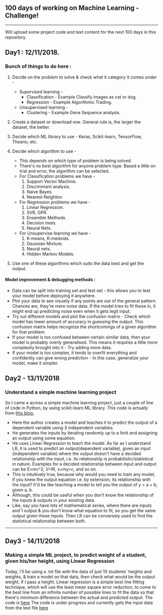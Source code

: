 ## 100 days of working on Machine Learning - Challenge!
____
Will upload some project code and text content for the next 100 days in this repository.
## Day1 : 12/11/2018.
### Bunch of things to do here :

1. Decide on the problem to solve & check what it category it comes under -
    * Supervised learning -
        * Classification - Example Classify images as cat           or dog.
        * Regression - Example Algorithmic Trading.
    * Unsupervised learning -
        * Clustering - Example Gene Sequence analysis.
        
2. Create a dataset or download one. General rule is, the larger the dataset, the better.

3. Decide which ML library to use - Keras, Scikit-learn, TensorFlow, Theano, etc.

4. Decide which algorithm to use - 
    * This depends on which type of problem is being solved.
    * There's no best algorithm for anyone problem type. Based a little on trial and error, the algorithm can be selected.
    * For Classification problems we have -
        1. Support Vector Machine.
        2. Discriminant analysis.
        3. Naive Bayes.
        4. Nearest Neighbor.
    * For Regression problems we have -
        1. Linear Regression.
        2. SVR, GPR.
        3. Ensemble Methods.
        4. Decision trees.
        5. Neural Nets.
    * For Unsupervise learning we have -
        1. K-means, K-medoids.
        2. Gaussian Mixture.
        3. Neural nets.
        4. Hidden Markov Models.
        
5. Use one of these algorithms which suits the data best and get the output.

#### Model improvement & debugging methods :

* Data can be split into training set and test set - this allows you to test your model before deploying it anywhere.
* Plot your data to see visually if any points are out of the general pattern. Chances are, they're mere noise data. If the model tries to fit these in, it might end up predicting noise even when it gets legit input.
* Try out different models and plot the confusion matrix - Check which model has lower amount of accuracy in guessing the output. This confusion matrix helps recognize the shortcomings of a given algorithm for that problem.
* If your model is too confused between certain similar data, then your model is probably overly generalised. This means it requires a little more complexity brought into it  - Try adding more data.
* If your model is too complex, it tends to overfit everything and confidently can give wrong prediction - In this case, generalize your model, make it simpler.

## Day2 - 13/11/2018
### Understand a simple machine learning project 
So I came a across a simple machine learning project, just a couple of line of code in Python, by using scikit-learn ML library.
This code is actually from [this blog.](https://towardsdatascience.com/simple-machine-learning-model-in-python-in-5-lines-of-code-fe03d72e78c6)
   * Here the author creates a model and teaches it to predict the output of a dependent variable using 3 independent variables. 
   * He generates the inputs by iterating randomly up to a limit and assigning an output using some equation. 
   * He uses Linear Regression to teach the model. As far as I understand LR, it is used to predict an output(dependent variable), given an input (independent variable) where the output doesn't have a decided relationship with the input, i.e. its relationship is probabilistic/statistical in nature. Examples for a decided relationship between input and output can be E=mc^2, V=IR, x+my=c, and so on.
   * This is intuitively true, because why would you need to train any model, if you knew the output equation i.e. by extension, its relationship with the input? It'd be like teaching a model to tell you the output of y = a + b, given a, b. 
   * Although, this could be useful when you don't know the relationship of the inputs & outputs in your existing data.
   * Like, say you have lots of mathematical series, where there are inputs and 1 output & you don't know what equation to fit, so you get the same output given these inputs. Then LR can be conversely used to find the statistical relationship between both.
___

## Day3 - 14/11/2018
### Making a simple ML project, to predict weight of a student, given his/her height, using Linear Regression
Today, I'll be using a .txt file with the data of just 10 students' heights and weights, & train a model on that data, then check what would be the output weight, if I pass a height. 
Linear regression is a simple best line fitting technique, which will use the least mean square error reduction, to come to the best line from an infinite number of possible lines to fit the data so that there's minimum difference between the actual and predicted output.
The code is [here](https://github.com/KhyatiMehta3/MachineLearning/blob/master/LinearRegression_Simple.py)
The code is under progress and currently gets the input data from the text file [here](https://github.com/KhyatiMehta3/MachineLearning/blob/master/height_weight_lineaRegression_data.txt)



   

